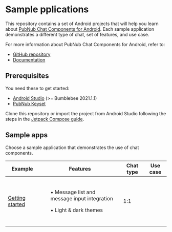 # Sample pplications

This repository contains a set of Android projects that will help you learn about [PubNub Chat Components for Android](https://www.pubnub.com/docs/chat/components/overview). Each sample application demonstrates a different type of chat, set of features, and use case.

For more information about PubNub Chat Components for Android, refer to:
* [GitHub repository](https://github.com/pubnub/chat-components-android/blob/master/README.md)
* [Documentation](https://www.pubnub.com/docs/chat/components/android/get-started-android)

## Prerequisites

You need these to get started:

* [Android Studio](https://developer.android.com/studio/preview) (>= Bumblebee 2021.1.1)
* [PubNub Keyset](https://dashboard.pubnub.com/)

Clone this repository or import the project from Android Studio following the steps in the [Jetpack Compose guide](https://developer.android.com/jetpack/compose/setup#sample).

## Sample apps

Choose a sample application that demonstrates the use of chat components.

| Example | Features | Chat type | Use case |
|-----|---------|---------|---------|
| [Getting started]((getting-started/)) | <br><ul>• Message list and message input integration</ul><ul>• Light & dark themes</ul></br> | 1:1 | |
